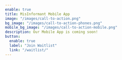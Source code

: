 ```yaml
---
enable: true
title: MisInformant Mobile App
image: "/images/call-to-action.png"
bg_image: "/images/call-to-action-phones.png"
mobile_bg_image: "/images/call-to-action-mobile.png"
description: Our Mobile App is coming soon!
button:
  enable: true
  label: "Join Waitlist"
  link: "/waitlist/"
---
```


